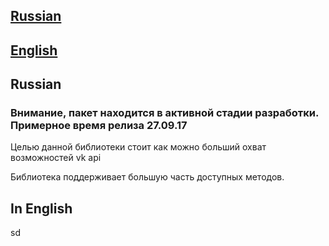 ## [Russian](#rus)
## [English](#en)

## Russian <a id="rus"></a>

### Внимание, пакет находится в активной стадии разработки. Примерное время релиза 27.09.17

Целью данной библиотеки стоит как можно больший охват возможностей vk api

Библиотека поддерживает большую часть доступных методов.




## In English <a id="en"></a>

sd